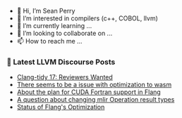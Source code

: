- 👋 Hi, I’m Sean Perry
- 👀 I’m interested in compilers (c++, COBOL, llvm)
- 🌱 I’m currently learning ...
- 💞️ I’m looking to collaborate on ...
- 📫 How to reach me ...

<!---
s66perry/s66perry is a ✨ special ✨ repository because its `README.md` (this file) appears on your GitHub profile.
You can click the Preview link to take a look at your changes.
--->
### 📕 Latest LLVM Discourse Posts

<!-- DISCOURSE-LLVM:START -->
- [Clang-tidy 17: Reviewers Wanted](https://discourse.llvm.org/t/clang-tidy-17-reviewers-wanted/71741#post_1)
- [There seems to be a issue with optimization to wasm](https://discourse.llvm.org/t/there-seems-to-be-a-issue-with-optimization-to-wasm/71697#post_7)
- [About the plan for CUDA Fortran support in Flang](https://discourse.llvm.org/t/about-the-plan-for-cuda-fortran-support-in-flang/71739#post_1)
- [A question about changing mlir Operation result types](https://discourse.llvm.org/t/a-question-about-changing-mlir-operation-result-types/71734#post_3)
- [Status of Flang&#39;s Optimization](https://discourse.llvm.org/t/status-of-flangs-optimization/71738#post_2)
<!-- DISCOURSE-LLVM:END -->
